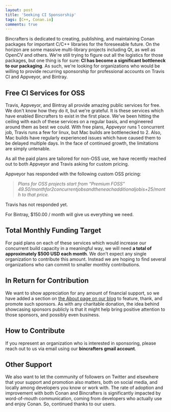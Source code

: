 ```yaml
---
layout: post
title: 'Seeking CI Sponsorship'
tags: [C++, Conan.io]
comments: true
---
```


Bincrafters is dedicated to creating, publishing, and maintaining Conan packages for important C/C++ libraries for the foreseeable future. On the horizon are some massive multi-library projects including Qt, as well as OpenCV and others. We're still trying to figure out all the logistics for those packages, but one thing is for sure: __CI has become a significant bottleneck to our packaging__. As such, we're looking for organizations who would be willing to provide recurring sponsorship for professional accounts on Travis CI and Appveyor, and Bintray.

## Free CI Services for OSS
Travis, Appveyor, and Bintray all provide amazing public services for free.  We don't know how they do it, but we're grateful. It is these services which have enabled Bincrafters to exist in the first place.  We've been hitting the ceiling with each of these services on a regular basis, and engineered around them as best we could.  With free plans, Appveyor runs 1 concurrent job, Travis runs a few for linux, but Mac builds are bottlenecked to 2.  Also, Mac builds have regularly experienced issues which have caused them to be delayed multiple days.   In the face of continued growth, the limitations are simply untenable.

As all the paid plans are tailored for non-OSS use, we have recently reached out to both Appveyor and Travis asking for custom pricing.  

Appveyor has responded with the following custom OSS pricing:  
> *Plans for OSS projects start from “Premium FOSS” $49.50/month for 2 concurrent jobs and then each additional job is +$25/month to that price.*

Travis has not responded yet.

For Bintray, $150.00 / month will give us everything we need.

## Total Monthly Funding Target
For paid plans on each of these services which would increase our concurrent build capacity in a meaningful way, we will need __a total of approximately $500 USD each month__.  We don't expect any single organization to contribute this amount.  Instead we are hoping to find several organizations who can commit to smaller monthly contributions.

## In Return for Contribution
We want to show appreciation for any amount of financial support, so we have added a section on [the About page on our blog](https://bincrafters.github.io/about/) to feature, thank, and promote such sponsors.  As with any charitable donation, the idea behind showcasing sponsors publicly is that it might help bring positive attention to those sponsors, and possibly even business.

## How to Contribute
If you represent an organization who is interested in sponsoring, please reach out to us via email using our __bincrafters gmail account__.


## Other Support
We also want to let the community of followers on Twitter and elsewhere that your support and promotion also matters, both on social media, and locally among developers you know or work with.  The rate of adoption and improvement with both Conan and Bincrafters is significantly impacted by word-of-mouth communication, coming from developers who actually use and enjoy Conan.  So, continued thanks to our users.
